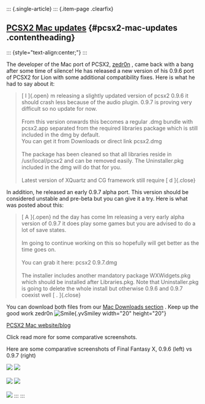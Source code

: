 ::: {.single-article}
::: {.item-page .clearfix}
## [PCSX2 Mac updates](/242-pcsx2-mac-updates.html) {#pcsx2-mac-updates .contentheading}

::: {style="text-align:center;"}
:::

The developer of the Mac port of PCSX2,
[zedr0n](http://forums.pcsx2.net/User-zedr0n) , came back with a bang
after some time of silence! He has released a new version of his 0.9.6
port of PCSX2 for Lion with some additional compatibility fixes. Here is
what he had to say about it:

> [ I ]{.open} m releasing a slightly updated version of pcsx2 0.9.6 it
> should crash less because of the audio plugin. 0.9.7 is proving very
> difficult so no update for now.\
> \
> From this version onwards this becomes a regular .dmg bundle with
> pcsx2.app separated from the required libraries package which is still
> included in the dmg by default.\
> You can get it from Downloads or direct link pcsx2.dmg\
> \
> The package has been cleaned so that all libraries reside in
> /usr/local/pcsx2 and can be removed easily. The Uninstaller.pkg
> included in the dmg will do that for you.\
> \
> Latest version of XQuartz and CG framework still require [ d ]{.close}

In addition, he released an early 0.9.7 alpha port. This version should
be considered unstable and pre-beta but you can give it a try. Here is
what was posted about this:

> [ A ]{.open} nd the day has come Im releasing a very early alpha
> version of 0.9.7 it does play some games but you are advised to do a
> lot of save states.\
> \
> Im going to continue working on this so hopefully will get better as
> the time goes on.\
> \
> You can grab it here: pcsx2 0.9.7.dmg\
> \
> The installer includes another mandatory package WXWidgets.pkg which
> should be installed after Libraries.pkg. Note that Uninstaller.pkg is
> going to delete the whole install but otherwise 0.9.6 and 0.9.7
> coexist well [ . ]{.close}

You can download both files from our [Mac Downloads
section](/download/releases/mac.html) . Keep up the good work zedr0n
![Smile](https://pcsx2.net/images/stories/frontend/smilies/smile.gif){.yvSmiley
width="20" height="20"}

[PCSX2 Mac website/blog](http://pcsx2mac.net/)

Click read more for some comparative screenshots.

Here are some comparative screenshots of Final Fantasy X, 0.9.6 (left)
vs 0.9.7 (right)

[![](/images/stories/frontend/mac_lion_upd/comp1s.jpg)](/images/stories/frontend/mac_lion_upd/comp1.jpg)
[![](/images/stories/frontend/mac_lion_upd/comp2s.jpg)](/images/stories/frontend/mac_lion_upd/comp2.jpg)\
\
[![](/images/stories/frontend/mac_lion_upd/comp3s.jpg)](/images/stories/frontend/mac_lion_upd/comp3.jpg)
[![](/images/stories/frontend/mac_lion_upd/comp4s.jpg)](/images/stories/frontend/mac_lion_upd/comp4.jpg)\
\
[![](/images/stories/frontend/mac_lion_upd/comp5s.jpg)](/images/stories/frontend/mac_lion_upd/comp5.jpg)
:::
:::
